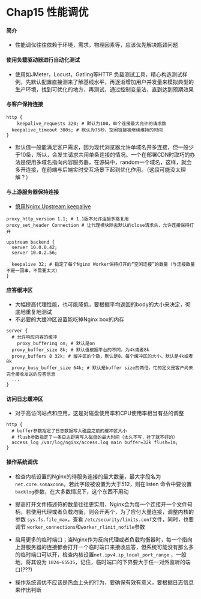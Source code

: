 # Chap15 性能调优

#### 简介

* 性能调优往往依赖于环境，需求，物理因素等，应该优先解决瓶颈问题

#### 使用负载驱动器进行自动化测试

* 使用如JMeter，Locust，Gatling等HTTP 负载测试工具，精心构造测试样例，先默认配置直接测来了解基线水平，再逐渐增加用户并发量来模拟典型的生产环境，找到可优化的地方，再测试，通过控制变量法，直到达到预期效果

#### 与客户保持连接

```nginx
http {
	keepalive_requests 320; # 默认为100，单个连接最大允许的请求数
  keepalive_timeout 300s; # 默认为75秒，空闲链接被继续维持的时间
}
```

* 默认值一般能满足客户需求，因为现代浏览器允许单域名开多连接，但一般少于10条，所以，会发生请求共用单条连接的情况。一个在部署CDN时取巧的办法是使用多域名指向内容服务器，在源码中，random一个域名，这样，就会多开连接，在前端与后端实时交互场景下起到优化作用。（这段可能没太理解？）

#### 与上游服务器保持连接

* [慎用Nginx Upstream keepalive](https://www.cnblogs.com/kabi/p/7123354.html)

```nginx
proxy_http_version 1.1; # 1.1版本允许连接多路复用
proxy_set_header Connection # 让代理模块除去默认的close请求头，允许连接保持打开

upstream backend {
  server 10.0.0.42;
  server 10.0.2.56;
  
  keepalive 32; # 指定了每个Nginx Worker保持打开的“空闲连接”的数量（与连接数量不是一回事，不需要太大）
}
```

#### 应答缓冲区

* 大幅提高代理性能，也可能降低，要根据平均返回的body的大小来决定，彻底地重复地测试
* 不必要的大缓冲区设置能吃掉Nginx box的内存

```nginx
server {
  # 允许响应内容的缓冲
	proxy_buffering on; # 默认是on
  proxy_buffer_size 8k; # 默认值根据平台的不同，为4k或者8k
  proxy_buffers 8 32k; # 缓冲区的个数，默认是8，每个缓冲区的大小，默认是4k或者8k
  proxy_busy_buffer_size 64k; # 默认是buffer size的两倍，忙的定义是客户尚未完全接收发送的应答信息
  ...
}
```

#### 访问日志缓冲区

* 对于高访问站点和应用，这是对磁盘使用率和CPU使用率相当有益的调整

```nginx
http {
  # buffer参数指定了日志数据写入磁盘之前的缓冲区大小
  # flush参数指定了一条日志距离写入磁盘的最大时间（太久不写，挂了就不好的）
  access_log /var/log/nginx/access.log main buffer=32k flush=1m;
}
```

#### 操作系统调优

* 检查内核设置的Nginx的待服务连接的最大数量，最大字段名为``net.core.somaxconn``，若此字段被设置为大于512，则在listen 命令中要设置 ``backlog``参数，在大多数情况下，这个东西不用动
* 提高打开文件描述符的数量往往更实用，Nginx会为每一个连接开一个文件句柄，若使用代理或者负载均衡，则会开两个，为了应付大量连接，调整内核的参数 ``sys.fs.file_max``，查看 ``/etc/security/limits.conf``文件，同时，也要调节 ``worker_connections``和``worker_rlimit_nofile``参数

* 启用更多的临时端口；当Nginx作为反向代理或者负载均衡器时，每一个指向上游服务器的连接都会打开一个临时端口来接收应答，但系统可能没有那么多的临时端口可以开，检查内核设置``net.ipv4.ip_local_port_range`` ，一般地，将其设为 ``1024~65535``，记住，临时端口的下界要大于任一对外监听的端口(???)

* 操作系统调优不应该是热血上头的行为，要确保有效有意义，要根据日志信息来作出判断